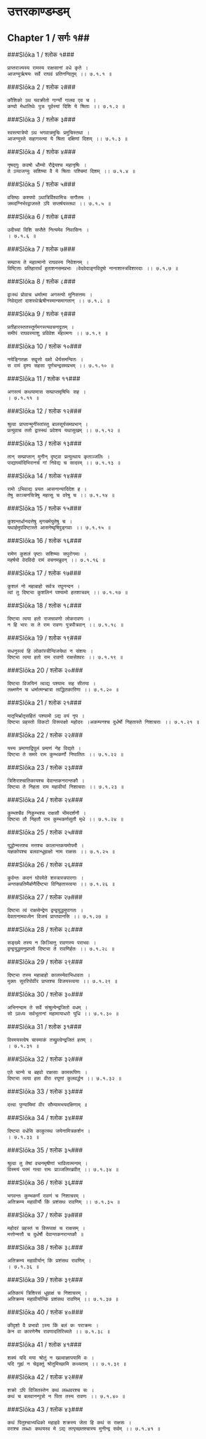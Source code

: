 उत्तरकाण्डम्डम्
===============================


## Chapter 1  / सर्गः १##


###Slōka 1 / श्लोक १###


    प्राप्तराज्यस्य रामस्य राक्षसानां वधे कृते ।
    आजग्मुर्ऋषयः सर्वे राघवं प्रतिनन्दितुम् ।। ७.१.१ ॥


###Slōka 2 / श्लोक २###


    कौशिको ऽथ यवक्रीतो गार्ग्यो गालव एव च ।
    कण्वो मेधातिथेः पुत्रः पूर्वस्यां दिशि ये श्रिताः ।। ७.१.२ ॥


###Slōka 3 / श्लोक ३###


    स्वस्त्यात्रेयो ऽथ भगवान्नमुचिः प्रमुचिस्तथा ।
    आजग्मुस्ते सहागस्त्या ये श्रिता दक्षिणां दिशम् ।। ७.१.३ ॥


###Slōka 4 / श्लोक ४###


    नृषद्गुः कवषो धौम्यो रौद्रेयश्च महानृषिः ।
    ते ऽप्याजग्मुः सशिष्या वै ये श्रिताः पश्चिमां दिशम् ।। ७.१.४ ॥


###Slōka 5 / श्लोक ५###


    वसिष्ठः कश्यपो ऽथात्रिर्विश्वामित्रः सगौतमः ।
    जमदग्निर्भरद्वाजस्ते ऽपि सप्तर्षयस्तथा ।। ७.१.५ ॥


###Slōka 6 / श्लोक ६###


    उदीच्यां दिशि सप्तैते नित्यमेव निवासिनः ।
    । ७.१.६ ॥


###Slōka 7 / श्लोक ७###


    सम्प्राप्य ते महात्मानो राघवस्य निवेशनम् ।
    विष्टिताः प्रतिहारार्थं हुताशनसमप्रभाः ।वेदवेदाङ्गविदुषो नानाशास्त्रविशारदाः ।। ७.१.७ ॥


###Slōka 8 / श्लोक ८###


    द्वाःस्थं प्रोवाच धर्मात्मा अगस्त्यो मुनिसत्तमः ।
    निवेद्यतां दाशरथेर्ऋषीनस्मान्समागतान् ।। ७.१.८ ॥


###Slōka 9 / श्लोक ९###


    प्रतीहारस्ततस्तूर्णमगस्त्यवचनाद्द्रुतम् ।
    समीपं राघवस्याशु प्रविवेश महात्मनः ।। ७.१.९ ॥


###Slōka 10 / श्लोक १०###


    नयेङ्गितज्ञः सद्वृत्तो दक्षो धैर्यसमन्वितः ।
    स रामं दृश्य सहसा पूर्णचन्द्रसमप्रभम् ।। ७.१.१० ॥


###Slōka 11 / श्लोक ११###


    अगस्त्यं कथयामास सम्प्राप्तमृषिभिः सह ।
    । ७.१.११ ॥


###Slōka 12 / श्लोक १२###


    श्रुत्वा प्राप्तान्मुनींस्तांस्तु बालसूर्यसमप्रभान् ।
    प्रत्युवाच ततो द्वास्स्थं प्रवेशय यथासुखम् ।। ७.१.१२ ॥


###Slōka 13 / श्लोक १३###


    तान् सम्प्राप्तान् मुनीन् दृष्ट्वा प्रत्युत्थाय कृताञ्जलिः ।
    पाद्यार्घ्यादिभिरानर्च गां निवेद्य च सादरम् ।। ७.१.१३ ॥


###Slōka 14 / श्लोक १४###


    रामो ऽभिवाद्य प्रयत आसनान्यादिदेश ह ।
    तेषु काञ्चनचित्रेषु महत्सु च वरेषु च ।। ७.१.१४ ॥


###Slōka 15 / श्लोक १५###


    कुशान्तर्धानदत्तेषु मृगचर्मयुतेषु च ।
    यथार्हमुपविष्टास्ते आसनेष्वृषिपुङ्गवाः ।। ७.१.१५ ॥


###Slōka 16 / श्लोक १६###


    रामेण कुशलं पृष्टाः सशिष्याः सपुरोगमाः ।
    महर्षयो वेदविदो रामं वचनमब्रुवन् ।। ७.१.१६ ॥


###Slōka 17 / श्लोक १७###


    कुशलं नो महाबाहो सर्वत्र रघुनन्दन ।
    त्वां तु दिष्ट्या कुशलिनं पश्यामो हतशात्रवम् ।। ७.१.१७ ॥


###Slōka 18 / श्लोक १८###


    दिष्ट्या त्वया हतो राजन्रावणो लोकरावणः ।
    न हि भारः स ते राम रावणः पुत्रपौत्रवान् ।। ७.१.१८ ॥


###Slōka 19 / श्लोक १९###


    सधनुस्त्वं हि लोकांस्त्रीन्विजयेथा न संशयः ।
    दिष्ट्या त्वया हतो राम रावणो राक्षसेश्वरः ।। ७.१.१९ ॥


###Slōka 20 / श्लोक २०###


    दिष्ट्या विजयिनं त्वाद्य पश्यामः सह सीतया ।
    लक्ष्मणेन च धर्मात्मन्भ्रात्रा त्वद्धितकारिणा ।। ७.१.२० ॥


###Slōka 21 / श्लोक २१###


    मातृभिर्भ्रातृसहितं पश्यामो ऽद्य वयं नृप ।
    दिष्ट्या प्रहस्तो विकटो विरूपाक्षो महोदरः ।अकम्पनश्च दुर्धर्षो निहतास्ते निशाचराः ।। ७.१.२१ ॥


###Slōka 22 / श्लोक २२###


    यस्य प्रमाणाद्विपुलं प्रमाणं नेह विद्यते ।
    दिष्ट्या ते समरे राम कुम्भकर्णो निपातितः ।। ७.१.२२ ॥


###Slōka 23 / श्लोक २३###


    त्रिशिराश्चातिकायश्च देवान्तकनरान्तकौ ।
    दिष्ट्या ते निहता राम महावीर्या निशाचराः ।। ७.१.२३ ॥


###Slōka 24 / श्लोक २४###


    कुम्भश्चैव निकुम्भश्च राक्षसौ भीमदर्शनौ ।
    दिष्ट्या तौ निहतौ राम कुम्भकर्णसुतौ मृधे ।। ७.१.२४ ॥


###Slōka 25 / श्लोक २५###


    युद्धोन्मत्तश्च मत्तश्च कालान्तकयमोपमौ ।
    यज्ञकोपश्च बलवान्धूम्राक्षो नाम राक्षसः ।। ७.१.२५ ॥


###Slōka 26 / श्लोक २६###


    कुर्वन्तः कदनं घोरमेते शस्त्रास्त्रपारगाः ।
    अन्तकप्रतिमैर्बाणैर्दिष्ट्या विनिहतास्त्वया ।। ७.१.२६ ॥


###Slōka 27 / श्लोक २७###


    दिष्ट्या त्वं राक्षसेन्द्रेण द्वन्द्वयुद्धमुपागतः ।
    देवतानामवध्येन विजयं प्राप्तवानसि ।। ७.१.२७ ॥


###Slōka 28 / श्लोक २८###


    सङ्ख्ये तस्य न किञ्चित्तु रावणस्य पराभवः ।
    द्वन्द्वयुद्धमनुप्राप्तो दिष्ट्या ते रावणिर्हतः ।। ७.१.२८ ॥


###Slōka 29 / श्लोक २९###


    दिष्ट्या तस्य महाबाहो कालस्येवाभिधावतः ।
    मुक्तः सुररिपोर्वीर प्राप्तश्च विजयस्त्वया ।। ७.१.२९ ॥


###Slōka 30 / श्लोक ३०###


    अभिनन्दाम ते सर्वे संश्रुत्येन्द्रजितो वधम् ।
    सो ऽवध्यः सर्वभूतानां महामायाधरो युधि ।। ७.१.३० ॥


###Slōka 31 / श्लोक ३१###


    विस्मयस्त्वेष चास्माकं तच्छ्रुत्वेन्द्रजितं हतम् ।
    । ७.१.३१ ॥


###Slōka 32 / श्लोक ३२###


    एते चान्ये च बहवो राक्षसाः कामरूपिणः ।
    दिष्ट्या त्वया हता वीरा रघूणां कुलवर्द्धन ।। ७.१.३२ ॥


###Slōka 33 / श्लोक ३३###


    दत्त्वा पुण्यामिमां वीर सौम्यामभयदक्षिणाम् ॥


###Slōka 34 / श्लोक ३४###


    दिष्ट्या वर्धसि काकुत्स्थ जयेनामित्रकर्शन ।
    । ७.१.३३ ॥


###Slōka 35 / श्लोक ३५###


    श्रुत्वा तु तेषां वचनमृषीणां भावितात्मनाम् ।
    विस्मयं परमं गत्वा रामः प्राञ्जलिरब्रवीत् ।। ७.१.३४ ॥


###Slōka 36 / श्लोक ३६###


    भगवन्तः कुम्भकर्णं रावणं च निशाचरम् ।
    अतिक्रम्य महावीर्यौ किं प्रशंसथ रावणिम् ।। ७.१.३५ ॥


###Slōka 37 / श्लोक ३७###


    महोदरं प्रहस्तं च विरूपाक्षं च राक्षसम् ।
    मत्तोन्मत्तौ च दुर्धर्षौ देवान्तकनरान्तकौ ॥


###Slōka 38 / श्लोक ३८###


    अतिक्रम्य महावीर्यान् किं प्रशंसथ रावणिम् ।
    । ७.१.३६ ॥


###Slōka 39 / श्लोक ३९###


    अतिकायं त्रिशिरसं धूम्राक्षं च निशाचरम् ।
    अतिक्रम्य महावीर्यान्किं प्रशंसथ रावणिम् ।। ७.१.३७ ॥


###Slōka 40 / श्लोक ४०###


    कीदृशो वै प्रभावो ऽस्य किं बलं कः पराक्रमः ।
    केन वा कारणेनैष रावणादतिरिच्यते ।। ७.१.३८ ॥


###Slōka 41 / श्लोक ४१###


    शक्यं यदि मया श्रोतुं न खल्वाज्ञापयामि वः ।
    यदि गुह्यं न चेद्वक्तुं श्रोतुमिच्छामि कथ्यताम् ।। ७.१.३९ ॥


###Slōka 42 / श्लोक ४२###


    शक्रो ऽपि विजितस्तेन कथं लब्धवरश्च सः ।
    कथं च बलवानन्पुत्रो न पिता तस्य रावणः ।। ७.१.४० ॥


###Slōka 43 / श्लोक ४३###


    कथं पितुश्चाभ्यधिको महाहवे शक्रस्य जेता हि कथं स राक्षसः ।
    वराश्च लब्धाः कथयस्व मे ऽद्य तत्पृच्छतश्चास्य मुनीन्द्र सर्वम् ।। ७.१.४१ ॥


